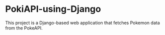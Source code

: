 # PokiAPI-using-Django
This project is a Django-based web application that fetches Pokemon data from the PokeAPI.
